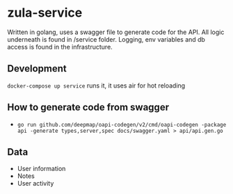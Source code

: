 # zula-service

Written in golang, uses a swagger file to generate code for the API. All logic underneath is found in /service folder. Logging, env variables and db access is found in the infrastructure.

## Development

`docker-compose up service` runs it, it uses air for hot reloading

## How to generate code from swagger

- `go run github.com/deepmap/oapi-codegen/v2/cmd/oapi-codegen -package api -generate types,server,spec docs/swagger.yaml > api/api.gen.go`

## Data

- User information
- Notes
- User activity
